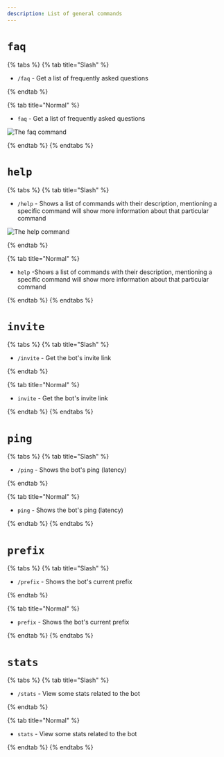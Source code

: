```yaml
---
description: List of general commands
---
```


# `faq`

{% tabs %}
{% tab title="Slash" %}

* `/faq` - Get a list of frequently asked questions 

{% endtab %}

{% tab title="Normal" %}

* `faq` - Get a list of frequently asked questions 

![The faq command](https://cdn.discordapp.com/attachments/889530273618886686/898224193257234432/unknown.png)

{% endtab %}
{% endtabs %}

# `help`

{% tabs %}
{% tab title="Slash" %}

* `/help` - Shows a list of commands with their description, mentioning a specific command will show more information about that particular command

![The help command](https://cdn.discordapp.com/attachments/889530273618886686/898202869898027038/unknown.png)

{% endtab %}

{% tab title="Normal" %}

* `help` -Shows a list of commands with their description, mentioning a specific command will show more information about that particular command

{% endtab %}
{% endtabs %}

# `invite`

{% tabs %}
{% tab title="Slash" %}

* `/invite` - Get the bot's invite link 

{% endtab %}

{% tab title="Normal" %}

* `invite` - Get the bot's invite link 

{% endtab %}
{% endtabs %}

# `ping`

{% tabs %}
{% tab title="Slash" %}

* `/ping` - Shows the bot's ping (latency) 

{% endtab %}

{% tab title="Normal" %}

* `ping` - Shows the bot's ping (latency)

{% endtab %}
{% endtabs %}

# `prefix`

{% tabs %}
{% tab title="Slash" %}

* `/prefix` - Shows the bot's current prefix 

{% endtab %}

{% tab title="Normal" %}

* `prefix` - Shows the bot's current prefix

{% endtab %}
{% endtabs %}

# `stats`

{% tabs %}
{% tab title="Slash" %}

* `/stats` - View some stats related to the bot 

{% endtab %}

{% tab title="Normal" %}

* `stats` - View some stats related to the bot

{% endtab %}
{% endtabs %}